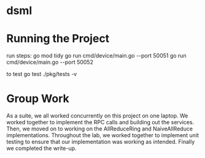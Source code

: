 # dsml

# Running the Project 

run steps: go mod tidy
go run cmd/device/main.go --port 50051
go run cmd/device/main.go --port 50052

to test
go test ./pkg/tests -v


# Group Work
As a suite, we all worked concurrently on this project on one laptop. We worked together to implement the RPC calls and building out the services. Then, we moved on to working on the AllReduceRing and NaiveAllReduce implementations. Throughout the lab, we worked together to implement unit testing to ensure that our implementation was working as intended. Finally we completed the write-up.


